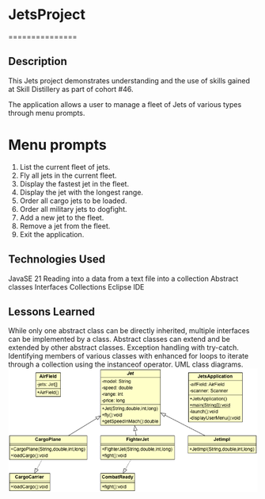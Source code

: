 # JetsProject
===============

## Description
This Jets project demonstrates understanding and the use of skills gained at Skill Distillery as part of cohort #46.

The application allows a user to manage a fleet of Jets of various types through menu prompts.

# Menu prompts
1. List the current fleet of jets.
2. Fly all jets in the current fleet.
3. Display the fastest jet in the fleet.
4. Display the jet with the longest range.
5. Order all cargo jets to be loaded.
6. Order all military jets to dogfight.
7. Add a new jet to the fleet.
8. Remove a jet from the fleet.
9. Exit the application.

## Technologies Used
 JavaSE 21
 	Reading into a data from a text file into a collection
    Abstract classes
    Interfaces
    Collections
 Eclipse IDE

 ## Lessons Learned
  While only one abstract class can be directly inherited, multiple interfaces can be implemented by a class.
  Abstract classes can extend and be extended by other abstract classes.
  Exception handling with try-catch.
  Identifying members of various classes with enhanced for loops to iterate through a collection using the instanceof operator.
  UML class diagrams.
  ![Jets UML diagram](/jetsUML.png)
